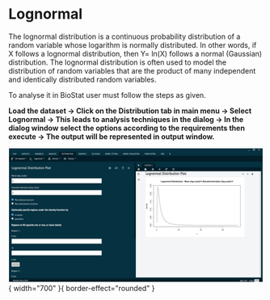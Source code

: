 # Lognormal

The lognormal distribution is a continuous probability distribution of a random variable whose logarithm is normally distributed. In other words, if X follows a lognormal distribution, then Y= ln(X) follows a normal (Gaussian) distribution. The lognormal distribution is often used to model the distribution of random variables that are the product of many independent and identically distributed random variables.

To analyse it in BioStat user must follow the steps as given.

__Load the dataset -> Click on the Distribution tab in main menu -> Select Lognormal -> This leads to analysis techniques in the dialog -> In the dialog window select the options according to the requirements then execute -> The output will be represented in output window.__

![alt text](screenshots/image156.png){ width="700" }{ border-effect="rounded" }

